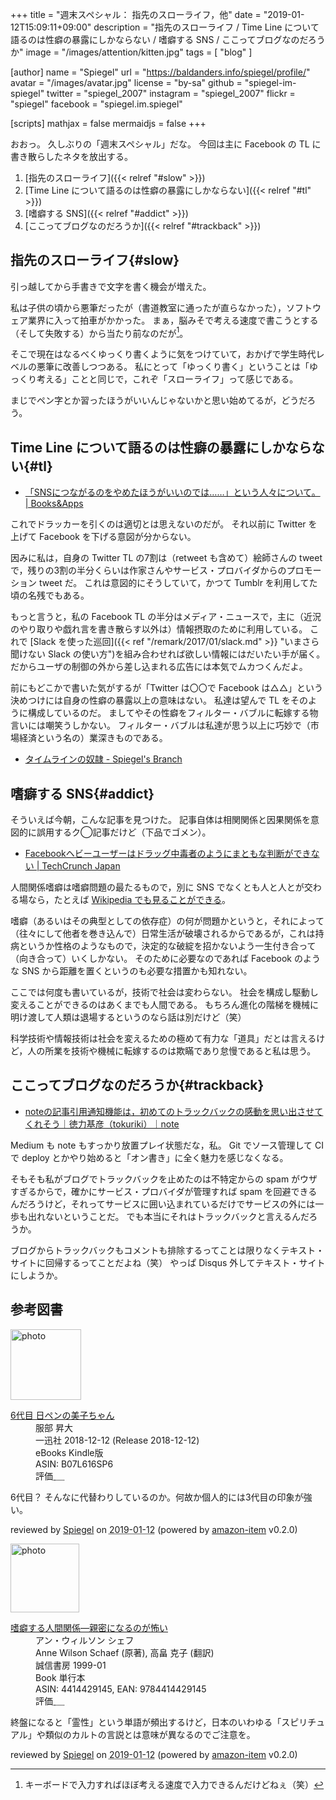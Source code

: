 +++
title = "週末スペシャル： 指先のスローライフ，他"
date = "2019-01-12T15:09:11+09:00"
description = "指先のスローライフ / Time Line について語るのは性癖の暴露にしかならない / 嗜癖する SNS / ここってブログなのだろうか"
image = "/images/attention/kitten.jpg"
tags = [ "blog" ]

[author]
  name      = "Spiegel"
  url       = "https://baldanders.info/spiegel/profile/"
  avatar    = "/images/avatar.jpg"
  license   = "by-sa"
  github    = "spiegel-im-spiegel"
  twitter   = "spiegel_2007"
  instagram = "spiegel_2007"
  flickr    = "spiegel"
  facebook  = "spiegel.im.spiegel"

[scripts]
  mathjax = false
  mermaidjs = false
+++

おおっ。
久しぶりの「週末スペシャル」だな。
今回は主に Facebook の TL に書き散らしたネタを放出する。

1. [指先のスローライフ]({{< relref "#slow" >}})
1. [Time Line について語るのは性癖の暴露にしかならない]({{< relref "#tl" >}})
1. [嗜癖する SNS]({{< relref "#addict" >}})
1. [ここってブログなのだろうか]({{< relref "#trackback" >}})


## 指先のスローライフ{#slow}

引っ越してから手書きで文字を書く機会が増えた。

私は子供の頃から悪筆だったが（書道教室に通ったが直らなかった），ソフトウェア業界に入って拍車がかかった。
まぁ，脳みそで考える速度で書こうとする（そして失敗する）から当たり前なのだが[^kb1]。

[^kb1]: キーボードで入力すればほぼ考える速度で入力できるんだけどねぇ（笑）

そこで現在はなるべくゆっくり書くように気をつけていて，おかげで学生時代レベルの悪筆に改善しつつある。
私にとって「ゆっくり書く」ということは「ゆっくり考える」ことと同じで，これぞ「スローライフ」って感じである。

まじでペン字とか習ったほうがいいんじゃないかと思い始めてるが，どうだろう。

## Time Line について語るのは性癖の暴露にしかならない{#tl}

- [「SNSにつながるのをやめたほうがいいのでは……」という人々について。 | Books&Apps](https://blog.tinect.jp/?p=55243)

これでドラッカーを引くのは適切とは思えないのだが。
それ以前に Twitter を上げて Facebook を下げる意図が分からない。

因みに私は，自身の Twitter TL の7割は（retweet も含めて）絵師さんの tweet で，残りの3割の半分くらいは作家さんやサービス・プロバイダからのプロモーション tweet だ。
これは意図的にそうしていて，かつて Tumblr を利用してた頃の名残でもある。

もっと言うと，私の Facebook TL の半分はメディア・ニュースで，主に（近況のやり取りや戯れ言を書き散らす以外は）情報摂取のために利用している。
これで [Slack を使った巡回]({{< ref "/remark/2017/01/slack.md" >}} "いまさら聞けない Slack の使い方")を組み合わせれば欲しい情報にはだいたい手が届く。
だからユーザの制御の外から差し込まれる広告には本気でムカつくんだよ。

前にもどこかで書いた気がするが「Twitter は〇〇で Facebook は△△」という決めつけには自身の性癖の暴露以上の意味はない。
私達は望んで TL をそのように構成しているのだ。
ましてやその性癖をフィルター・バブルに転嫁する物言いには嘲笑うしかない。
フィルター・バブルは私達が思う以上に巧妙で（市場経済という名の）業深きものである。

- [タイムラインの奴隷 - Spiegel's Branch](https://scrapbox.io/spiegel-branch/%E3%82%BF%E3%82%A4%E3%83%A0%E3%83%A9%E3%82%A4%E3%83%B3%E3%81%AE%E5%A5%B4%E9%9A%B7)

## 嗜癖する SNS{#addict}

そういえば今朝，こんな記事を見つけた。
記事自体は相関関係と因果関係を意図的に誤用するク◯記事だけど（下品でゴメン）。

- [Facebookヘビーユーザーはドラッグ中毒者のようにまともな判断ができない  |  TechCrunch Japan](https://jp.techcrunch.com/2019/01/12/2019-01-10-facebook-addiction-research/)

人間関係嗜癖は嗜癖問題の最たるもので，別に SNS でなくとも人と人とが交わる場なら，たとえば [Wikipedia でも見ることができる](https://wirelesswire.jp/2016/11/57893/ "ネットにしか居場所がないということ（前編） - WirelessWire News")。

嗜癖（あるいはその典型としての依存症）の何が問題かというと，それによって（往々にして他者を巻き込んで）日常生活が破壊されるからであるが，これは持病というか性格のようなもので，決定的な破綻を招かないよう一生付き合って（向き合って）いくしかない。
そのために必要なのであれば Facebook のような SNS から距離を置くというのも必要な措置かも知れない。

ここでは何度も書いているが，技術で社会は変わらない。
社会を構成し駆動し変えることができるのはあくまでも人間である。
もちろん進化の階梯を機械に明け渡して人類は退場するというのなら話は別だけど（笑）

科学技術や情報技術は社会を変えるための極めて有力な「道具」だとは言えるけど，人の所業を技術や機械に転嫁するのは欺瞞であり怠慢であると私は思う。

## ここってブログなのだろうか{#trackback}

- [noteの記事引用通知機能は，初めてのトラックバックの感動を思い出させてくれそう｜徳力基彦（tokuriki）｜note](https://note.mu/tokuriki/n/n07b476f8be0e)

Medium も note もすっかり放置プレイ状態だな，私。
Git でソース管理して CI で deploy とかやり始めると「オン書き」に全く魅力を感じなくなる。

そもそも私がブログでトラックバックを止めたのは不特定からの spam がウザすぎるからで，確かにサービス・プロバイダが管理すれば spam を回避できるんだろうけど，それってサービスに囲い込まれているだけでサービスの外には一歩も出れないということだ。
でも本当にそれはトラックバックと言えるんだろうか。

ブログからトラックバックもコメントも排除するってことは限りなくテキスト・サイトに回帰するってことだよね（笑） やっぱ Disqus 外してテキスト・サイトにしようか。

## 参考図書

<div class="hreview">
  <div class="photo"><a class="item url" href="https://www.amazon.co.jp/6%E4%BB%A3%E7%9B%AE-%E6%97%A5%E3%83%9A%E3%83%B3%E3%81%AE%E7%BE%8E%E5%AD%90%E3%81%A1%E3%82%83%E3%82%93-%E6%9C%8D%E9%83%A8-%E6%98%87%E5%A4%A7-ebook/dp/B07L616SP6?SubscriptionId=AKIAJYVUJ3DMTLAECTHA&tag=baldandersinf-22&linkCode=xm2&camp=2025&creative=165953&creativeASIN=B07L616SP6"><img src="https://images-fe.ssl-images-amazon.com/images/I/41v64QozUhL._SL160_.jpg" width="113" alt="photo"></a></div>
  <dl class="fn">
    <dt><a href="https://www.amazon.co.jp/6%E4%BB%A3%E7%9B%AE-%E6%97%A5%E3%83%9A%E3%83%B3%E3%81%AE%E7%BE%8E%E5%AD%90%E3%81%A1%E3%82%83%E3%82%93-%E6%9C%8D%E9%83%A8-%E6%98%87%E5%A4%A7-ebook/dp/B07L616SP6?SubscriptionId=AKIAJYVUJ3DMTLAECTHA&tag=baldandersinf-22&linkCode=xm2&camp=2025&creative=165953&creativeASIN=B07L616SP6">6代目 日ペンの美子ちゃん</a></dt>
	<dd>服部 昇大</dd>
    <dd>一迅社 2018-12-12 (Release 2018-12-12)</dd>
    <dd>eBooks Kindle版</dd>
    <dd>ASIN: B07L616SP6</dd>
    <dd>評価<abbr class="rating fa-sm" title="4">&nbsp;<i class="fas fa-star"></i>&nbsp;<i class="fas fa-star"></i>&nbsp;<i class="fas fa-star"></i>&nbsp;<i class="fas fa-star"></i>&nbsp;<i class="far fa-star"></i></abbr></dd>
  </dl>
  <p class="description">6代目？ そんなに代替わりしているのか。何故か個人的には3代目の印象が強い。</p>
  <p class="powered-by" >reviewed by <a href='#maker' class='reviewer'>Spiegel</a> on <abbr class="dtreviewed" title="2019-01-12">2019-01-12</abbr> (powered by <a href="https://github.com/spiegel-im-spiegel/amazon-item" >amazon-item</a> v0.2.0)</p>
</div>

<div class="hreview">
  <div class="photo"><a class="item url" href="https://www.amazon.co.jp/%E5%97%9C%E7%99%96%E3%81%99%E3%82%8B%E4%BA%BA%E9%96%93%E9%96%A2%E4%BF%82%E2%80%95%E8%A6%AA%E5%AF%86%E3%81%AB%E3%81%AA%E3%82%8B%E3%81%AE%E3%81%8C%E6%80%96%E3%81%84-%E3%82%A2%E3%83%B3%E3%83%BB%E3%82%A6%E3%82%A3%E3%83%AB%E3%82%BD%E3%83%B3-%E3%82%B7%E3%82%A7%E3%83%95/dp/4414429145?SubscriptionId=AKIAJYVUJ3DMTLAECTHA&tag=baldandersinf-22&linkCode=xm2&camp=2025&creative=165953&creativeASIN=4414429145"><img src="https://images-fe.ssl-images-amazon.com/images/I/41NXMXRCBVL._SL160_.jpg" width="110" alt="photo"></a></div>
  <dl class="fn">
    <dt><a href="https://www.amazon.co.jp/%E5%97%9C%E7%99%96%E3%81%99%E3%82%8B%E4%BA%BA%E9%96%93%E9%96%A2%E4%BF%82%E2%80%95%E8%A6%AA%E5%AF%86%E3%81%AB%E3%81%AA%E3%82%8B%E3%81%AE%E3%81%8C%E6%80%96%E3%81%84-%E3%82%A2%E3%83%B3%E3%83%BB%E3%82%A6%E3%82%A3%E3%83%AB%E3%82%BD%E3%83%B3-%E3%82%B7%E3%82%A7%E3%83%95/dp/4414429145?SubscriptionId=AKIAJYVUJ3DMTLAECTHA&tag=baldandersinf-22&linkCode=xm2&camp=2025&creative=165953&creativeASIN=4414429145">嗜癖する人間関係―親密になるのが怖い</a></dt>
	<dd>アン・ウィルソン シェフ</dd>
	<dd>Anne Wilson Schaef (原著), 高畠 克子 (翻訳)</dd>
    <dd>誠信書房 1999-01</dd>
    <dd>Book 単行本</dd>
    <dd>ASIN: 4414429145, EAN: 9784414429145</dd>
    <dd>評価<abbr class="rating fa-sm" title="4">&nbsp;<i class="fas fa-star"></i>&nbsp;<i class="fas fa-star"></i>&nbsp;<i class="fas fa-star"></i>&nbsp;<i class="fas fa-star"></i>&nbsp;<i class="far fa-star"></i></abbr></dd>
  </dl>
  <p class="description">終盤になると「霊性」という単語が頻出するけど，日本のいわゆる「スピリチュアル」や類似のカルトの言説とは意味が異なるのでご注意を。</p>
  <p class="powered-by" >reviewed by <a href='#maker' class='reviewer'>Spiegel</a> on <abbr class="dtreviewed" title="2019-01-12">2019-01-12</abbr> (powered by <a href="https://github.com/spiegel-im-spiegel/amazon-item" >amazon-item</a> v0.2.0)</p>
</div>
